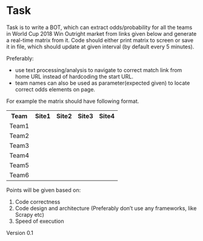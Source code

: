 # Task

Task is to write a BOT, which can extract odds/probability for all the teams in World Cup 2018 Win Outright market from links given below and generate a real-time matrix from it. 
Code should either print matrix to screen or save it in file, which should update at given interval (by default every 5 minutes). 

Preferably:
 - use text processing/analysis to navigate to correct match link from home URL instead of hardcoding the start URL.
 - team names can also be used as parameter(expected given) to locate correct odds elements on page.

For example the matrix should have following format.

<table>
	<tr>
		<th>Team</th>
		<th>Site1</th>
		<th>Site2</th>
		<th>Site3</th>
		<th>Site4</th>
	</tr>
	<tr>
		<td>Team1</td>
		<td> </td>
		<td> </td>
		<td> </td>
		<td> </td>
	</tr>
	<tr>
		<td>Team2</td>
		<td> </td>
		<td> </td>
		<td> </td>
		<td> </td>
	</tr>
	<tr>
		<td>Team3</td>
		<td> </td>
		<td> </td>
		<td> </td>
		<td> </td>
	</tr>
	<tr>
		<td>Team4</td>
		<td> </td>
		<td> </td>
		<td> </td>
		<td> </td>
	</tr>
	<tr>
		<td>Team5</td>
		<td> </td>
		<td> </td>
		<td> </td>
		<td> </td>
	</tr>
	<tr>
		<td>Team6</td>
		<td> </td>
		<td> </td>
		<td> </td>
		<td> </td>
	</tr>
</table>

Points will be given based on:
1. Code correctness 
2. Code design and architecture (Preferably don’t use any frameworks, like Scrapy etc)
3. Speed of execution


Version 0.1
